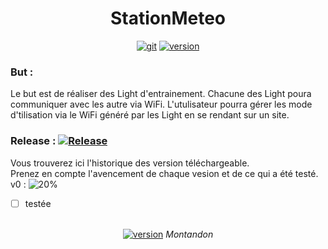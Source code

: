 <h1 align="center"> StationMeteo </h1>
<p align="center">
  <a href="https://github.com/"><img src="https://img.shields.io/badge/GitHub-Wiki-Green.svg" alt="git"/></a>
  <a href=""><img src="https://img.shields.io/github/v/release/Forestierr/light_trainer?include_prereleases" alt="version"/></a>
</p>

### But :
Le but est de réaliser des Light d'entrainement.
Chacune des Light poura communiquer avec les autre via WiFi. 
L'utulisateur pourra gérer les mode d'tilisation via le WiFi généré par les Light en se rendant sur un site.

### Release : [![Release](https://img.shields.io/github/v/release/Forestierr/light_trainer?include_prereleases)](https://github.com/Forestierr/Light_trainer/releases)
Vous trouverez ici l'historique des version téléchargeable. </br>
Prenez en compte l'avencement de chaque vesion et de ce qui a été testé. </br>
v0 : ![20%](https://progress-bar.dev/20) 
- [ ] testée

<p align="center"><br/><a href="https://github.com/Montandon-Varoda/"><img src="https://img.shields.io/badge/My-GitHub-red.svg" alt="version"/></a> <i>Montandon</i></p>
